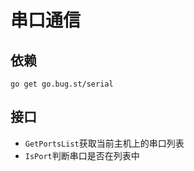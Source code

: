 # 串口通信

## 依赖

```shell
go get go.bug.st/serial
```

## 接口

- `GetPortsList`获取当前主机上的串口列表
- `IsPort`判断串口是否在列表中
